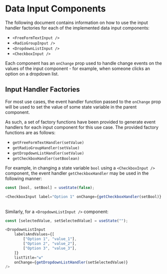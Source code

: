 # Data Input Components
The following document contains information on how to use the input handler factories for each of the implemented data input components:

* `<FreeFormTextInput />`
* `<RadioGroupInput />`
* `<DropdownListInput />`
* `<CheckboxInput />`

Each component has an `onChange` prop used to handle change events on the values of the input component -  for example, when someone clicks an option on a dropdown list. 

## Input Handler Factories
For most use cases, the event handler function passed to the `onChange` prop will be used to set the value of some state variable in the parent component.

As such, a set of factory functions have been provided to generate event handlers for each input component for this use case.
The provided factory functions are as follows:

* `getFreeFormTextHandler(setValue)`
* `getRadioGroupHandler(setValue)`
* `getDropdownListHandler(setValue)`
* `getCheckboxHandler(setBoolean)`

For example, in changing a state variable `bool` using a `<CheckboxInput />` component, the event handler `getCheckboxHandler` may be used in the following manner:

```typescript jsx
const [bool, setBool] = useState(false);
```

```typescript jsx
<CheckboxInput label="Option 1" onChange={getCheckboxHandler(setBool)} />
````
\
Similarly, for a `<DropdownListInput />` component:

```typescript jsx
const [selectedValue, setSelectedValue] = useState("");
```

```typescript jsx
<DropdownListInput
    labelsAndValues={[
        ["Option 1", "value_1"],
        ["Option 2", "value_2"],
        ["Option 3", "value_3"],
    ]}
    listTitle="w"
    onChange={getDropdownListHandler(setSelectedValue)}
/>
```


